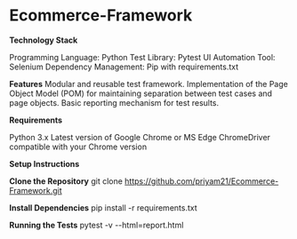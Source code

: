 # Ecommerce-Framework

**Technology Stack**

Programming Language: Python
Test Library: Pytest
UI Automation Tool: Selenium
Dependency Management: Pip with requirements.txt

**Features**
Modular and reusable test framework.
Implementation of the Page Object Model (POM) for maintaining separation between test cases and page objects.
Basic reporting mechanism for test results.

**Requirements**

Python 3.x
Latest version of Google Chrome or MS Edge
ChromeDriver compatible with your Chrome version


**Setup Instructions**

   **Clone the Repository**
    git clone https://github.com/priyam21/Ecommerce-Framework.git
  
   **Install Dependencies**
    pip install -r requirements.txt
  
  **Running the Tests**
    pytest -v --html=report.html
